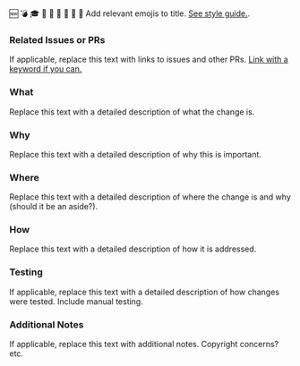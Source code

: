 :new: :bomb: :mortar_board: :memo: :robot: :lipstick: :bug: :telescope: :art: Add relevant emojis to title. [See style guide.](https://github.com/jameshughes89/cs2XX-ComputerArchitecture/blob/main/CONTRIBUTING.md#style-guidelines).

### Related Issues or PRs

If applicable, replace this text with links to issues and other PRs. [Link with a keyword if you can.](https://docs.github.com/en/issues/tracking-your-work-with-issues/creating-issues/linking-a-pull-request-to-an-issue)

### What

Replace this text with a detailed description of what the change is.

### Why

Replace this text with a detailed description of why this is important.

### Where

Replace this text with a detailed description of where the change is and why (should it be an aside?).

### How

Replace this text with a detailed description of how it is addressed.

### Testing

If applicable, replace this text with a detailed description of how changes were tested. Include manual testing.

### Additional Notes

If applicable, replace this text with additional notes. Copyright concerns? etc.
